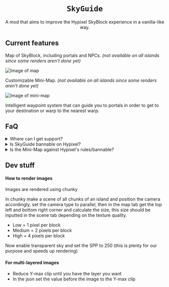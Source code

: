 <div align="center">
  
# `SkyGuide`
A mod that aims to improve the Hypixel SkyBlock experience in a vanilla-like way.
  
</div>

## Current features
Map of SkyBlock, including portals and NPCs. *(not available on all islands since some renders aren't done yet)*

![Image of map](https://i.dediamondpro.dev/HewzvqHG.png)

Customizable Mini-Map. *(not available on all islands since some renders aren't done yet)*

![Image of mini-map](https://i.dediamondpro.dev/3oUBsq8F.png)

Intelligent waypoint system that can guide you to portals in order to get to your destination or warp to the nearest
warp.

## FaQ

<details>
    <summary>Where can I get support?</summary>
  
**Support is available in our [Discord server](https://discord.gg/XtAuqsJWby).**

</details>

<details>
    <summary>Is SkyGuide bannable on Hypixel?</summary>

**No**, it should not be bannable in it's current state. __Though with all mods, it is and always will be "use at your own risk"!__

</details>

<details>
    <summary>Is the Mini-Map against Hypixel's rules/bannable?</summary>

Due to Hypixel's vague rules regarding client modifications it is hard to say for certain and this mod stays use at your
own risk but **I do not believe the mini-map is against the rules**, here is my reasoning:

The mini-maps Hypixel is saying are not allowed take their data straight from the world and display it on your HUD,
while SkyGuide's mini-map uses pre-rendered images. This is important because Hypixel states the following in their rules:
> a general rule of thumb is that any modification which provides any significant advantage to the players in any of our games - even if not in the specific game you are playing - using them anywhere on our server will be against our rules.

So a normal mini-map doesn't provide an unfair advantage in SkyBlock, but it does in some pvp games, especially if it 
has an entity radar. SkyGuide's mini-map uses pre rendered images and hence doesn't work in any games other than 
SkyBlock. So SkyGuide's mini-map cannot provide an unfair advantage anywhere on the Hypixel network.

</details>

## Dev stuff

#### How to render images

Images are rendered using chunky

In chunky make a scene of all chunks of an island and position the camera accordingly,
set the camera type to parallel, then in the map tab get the top left and bottom right corner and calculate the size,
this size should be inputted in the scene tab depending on the texture quality.

- Low = 1 pixel per block
- Medium = 2 pixels per block
- High = 4 pixels per block

Now enable transparent sky and set the SPP to 250 (this is plenty for our purpose and speeds up rendering)

#### For multi-layered images

- Reduce Y-max clip until you have the layer you want
- In the json set the value before the image to the Y-max clip
